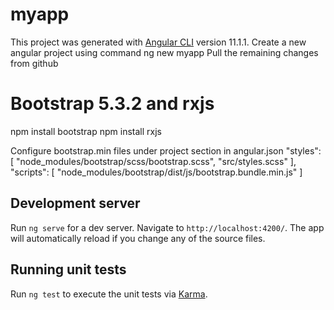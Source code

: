 # myapp

This project was generated with [Angular CLI](https://github.com/angular/angular-cli) version 11.1.1.
Create a new angular project using command ng new myapp
Pull the remaining changes from github

# Bootstrap 5.3.2 and rxjs

npm install bootstrap
npm install rxjs

Configure bootstrap.min files under project section in angular.json
 "styles": [
    "node_modules/bootstrap/scss/bootstrap.scss",
    "src/styles.scss"
  ],
 "scripts": [
     "node_modules/bootstrap/dist/js/bootstrap.bundle.min.js"
  ]

## Development server

Run `ng serve` for a dev server. Navigate to `http://localhost:4200/`. The app will automatically reload if you change any of the source files.

## Running unit tests

Run `ng test` to execute the unit tests via [Karma](https://karma-runner.github.io).


